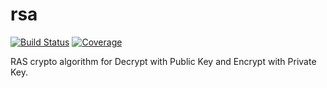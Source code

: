 # rsa
[![Build Status](https://travis-ci.org/hnlq715/rsa.svg?branch=master)](https://travis-ci.org/hnlq715/rsa)
[![Coverage](https://codecov.io/gh/hnlq715/rsa/branch/master/graph/badge.svg)](https://codecov.io/gh/hnlq715/rsa)

RAS crypto algorithm for Decrypt with Public Key and Encrypt with Private Key.
